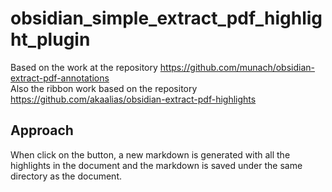 # obsidian_simple_extract_pdf_highlight_plugin

Based on the work at the repository https://github.com/munach/obsidian-extract-pdf-annotations<br>
Also the ribbon work based on the repository https://github.com/akaalias/obsidian-extract-pdf-highlights

## Approach
When click on the button, a new markdown is generated with all the highlights in the document and the markdown is saved under the same directory as the document.
